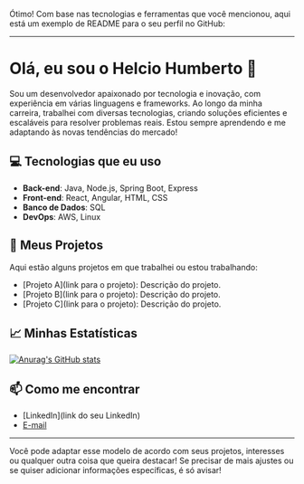 Ótimo! Com base nas tecnologias e ferramentas que você mencionou, aqui está um exemplo de README para o seu perfil no GitHub:

---

# Olá, eu sou o Helcio Humberto 👋

Sou um desenvolvedor apaixonado por tecnologia e inovação, com experiência em várias linguagens e frameworks. Ao longo da minha carreira, trabalhei com diversas tecnologias, criando soluções eficientes e escaláveis para resolver problemas reais. Estou sempre aprendendo e me adaptando às novas tendências do mercado!

## 💻 Tecnologias que eu uso

- **Back-end**: Java, Node.js, Spring Boot, Express
- **Front-end**: React, Angular, HTML, CSS
- **Banco de Dados**: SQL
- **DevOps**: AWS, Linux

## 🚀 Meus Projetos

Aqui estão alguns projetos em que trabalhei ou estou trabalhando:

- [Projeto A](link para o projeto): Descrição do projeto.
- [Projeto B](link para o projeto): Descrição do projeto.
- [Projeto C](link para o projeto): Descrição do projeto.

## 📈 Minhas Estatísticas

[![Anurag's GitHub stats](https://github-readme-stats.vercel.app/api?username=helciohumberto&show_icons=true&hide=prs&count_private=true)](https://github.com/helciohumberto)

## 📫 Como me encontrar

- [LinkedIn](link do seu LinkedIn)
- [E-mail](mailto:seuemail@example.com)

---

Você pode adaptar esse modelo de acordo com seus projetos, interesses ou qualquer outra coisa que queira destacar! Se precisar de mais ajustes ou se quiser adicionar informações específicas, é só avisar!
